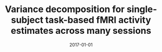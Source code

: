 ---
title: "Variance decomposition for single-subject task-based fMRI activity estimates across many sessions"
date: 2017-01-01
authors_string: Javier Gonzalez-Castillo, Gang Chen, Thomas Nichols, Peter Bandettini
authors:
   - Javier Gonzalez-Castillo
   - Gang Chen
   - Thomas Nichols
   - Peter Bandettini
author_ids:
   - javier_gonzalez-castillo
   - peter_bandettini
journal: 'NeuroImage'
volume: 154
issue: 
pages: 206-218
book_title: ''
publisher: ''
abstract: ''
project_id: 
paper_url: http://linkinghub.elsevier.com/retrieve/pii/S105381191630578X
doi: 10.1016/j.neuroimage.2016.10.024
data_loc: 'https://openneuro.org/datasets/ds001553/versions/1.0.0'
code_loc: ''
file: '/assets/publications//assets/publications/'
file_name: '/assets/publications/'
type: journal_article
pub_str: ' (2017) NeuroImage 154: 206-218'
layout: publication 
---